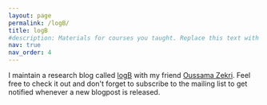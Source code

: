 ```yaml
---
layout: page
permalink: /logB/
title: logB
#description: Materials for courses you taught. Replace this text with your description.
nav: true
nav_order: 4
---
```


I maintain a research blog called <a href="https://logb-research.github.io/">logB<a/>  with my friend <a href="https://www.oussamazekri.fr/">Oussama Zekri<a/>. Feel free to check it out and don't forget to subscribe to the mailing list to get notified whenever a new blogpost is released. 
